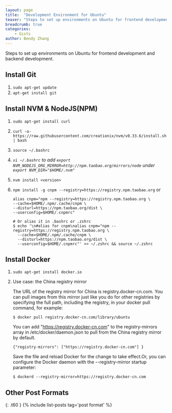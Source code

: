 ```yaml
---
layout: page
title:  "Development Environment for Ubuntu"
teaser: "Steps to set up environments on Ubuntu for frontend development and backend development."
breadcrumb: true
categories:
    - Gists
author: Bendy Zhang
---
```


Steps to set up environments on Ubuntu for frontend development and backend development.

## Install Git

1. `sudo apt-get update`
1. `apt-get install git`

## Install NVM & NodeJS(NPM)

1. `sudo apt-get install curl`
1. `curl -o- https://raw.githubusercontent.com/creationix/nvm/v0.33.6/install.sh | bash`
1. `source ~/.bashrc`
1. *`vi ~/.bashrc` to add `export NVM_NODEJS_ORG_MIRROR=http://npm.taobao.org/mirrors/node` under `export NVM_DIR="$HOME/.nvm"`*
1. `nvm install <version>`
1. `npm install -g cnpm --registry=https://registry.npm.taobao.org` or

    ```shell
    alias cnpm="npm --registry=https://registry.npm.taobao.org \
    --cache=$HOME/.npm/.cache/cnpm \
    --disturl=https://npm.taobao.org/dist \
    --userconfig=$HOME/.cnpmrc"

    # Or alias it in .bashrc or .zshrc
    $ echo '\n#alias for cnpm\nalias cnpm="npm --registry=https://registry.npm.taobao.org \
      --cache=$HOME/.npm/.cache/cnpm \
      --disturl=https://npm.taobao.org/dist \
      --userconfig=$HOME/.cnpmrc"' >> ~/.zshrc && source ~/.zshrc
    ```
  
## Install Docker
  
1. `sudo apt-get install docker.io`
1. Use case: the China registry mirror

    The URL of the registry mirror for China is registry.docker-cn.com. You can pull images from this mirror just like you do for other registries by specifying the full path, including the registry, in your docker pull command, for example:

    `$ docker pull registry.docker-cn.com/library/ubuntu`

    You can add "https://registry.docker-cn.com" to the registry-mirrors array in /etc/docker/daemon.json to pull from the China registry mirror by default.
  
      `{"registry-mirrors": ["https://registry.docker-cn.com"] }`

    Save the file and reload Docker for the change to take effect.Or, you can configure the Docker daemon with the --registry-mirror startup parameter:

    `$ dockerd --registry-mirror=https://registry.docker-cn.com`

<!--more-->

## Other Post Formats
{: .t60 }
{% include list-posts tag='post format' %}

